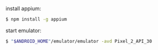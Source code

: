 install appium:
```bash
$ npm install -g appium
```

start emulator:
```bash
$ "$ANDROID_HOME"/emulator/emulator -avd Pixel_2_API_30
```
